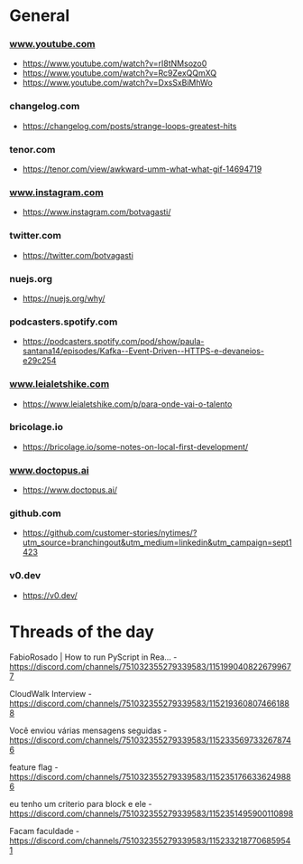# General

### www.youtube.com
- <https://www.youtube.com/watch?v=rI8tNMsozo0>
- <https://www.youtube.com/watch?v=Rc9ZexQQmXQ>
- <https://www.youtube.com/watch?v=DxsSxBiMhWo>

### changelog.com
- <https://changelog.com/posts/strange-loops-greatest-hits>

### tenor.com
- <https://tenor.com/view/awkward-umm-what-what-gif-14694719>

### www.instagram.com
- <https://www.instagram.com/botvagasti/>

### twitter.com
- <https://twitter.com/botvagasti>

### nuejs.org
- <https://nuejs.org/why/>

### podcasters.spotify.com
- <https://podcasters.spotify.com/pod/show/paula-santana14/episodes/Kafka--Event-Driven--HTTPS-e-devaneios-e29c254>

### www.leialetshike.com
- <https://www.leialetshike.com/p/para-onde-vai-o-talento>

### bricolage.io
- <https://bricolage.io/some-notes-on-local-first-development/>

### www.doctopus.ai
- <https://www.doctopus.ai/>

### github.com
- <https://github.com/customer-stories/nytimes/?utm_source=branchingout&utm_medium=linkedin&utm_campaign=sept1423>

### v0.dev
- <https://v0.dev/>

# Threads of the day

FabioRosado | How to run PyScript in Rea... - https://discord.com/channels/751032355279339583/1151990408226799677


CloudWalk Interview - https://discord.com/channels/751032355279339583/1152193608074661888


Você enviou várias mensagens seguidas - https://discord.com/channels/751032355279339583/1152335697332678746


feature flag - https://discord.com/channels/751032355279339583/1152351766336249886


eu tenho um criterio para block e ele - https://discord.com/channels/751032355279339583/1152351495900110898


Facam faculdade - https://discord.com/channels/751032355279339583/1152332187706859541

